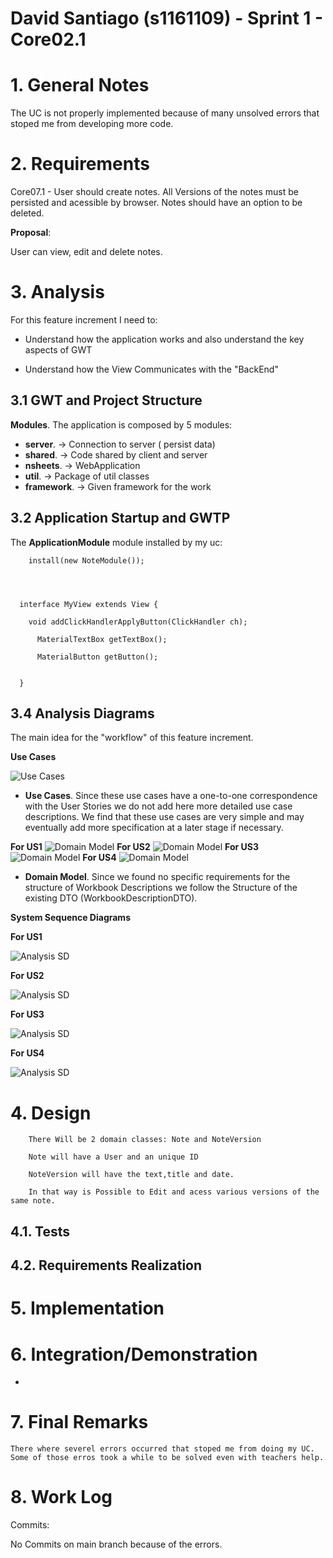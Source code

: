 **David Santiago** (s1161109) - Sprint 1 - Core02.1
===============================

# 1. General Notes

The UC is not properly implemented because of many unsolved errors that stoped me from developing more code.

# 2. Requirements

Core07.1 - User should create notes.
	       All Versions of the notes must be persisted and acessible by browser.
		   Notes should have an option to be deleted.
		   
		   

**Proposal**:

  User can view, edit and delete notes.


# 3. Analysis

For this feature increment I need to:  

- Understand how the application works and also understand the key aspects of GWT

- Understand how the View Communicates with the "BackEnd"


## 3.1 GWT and Project Structure

**Modules**. The application is composed by 5 modules:  


- **server**. -> Connection to server ( persist data) 
- **shared**. -> Code shared by client and server 
- **nsheets**. -> WebApplication 
- **util**. -> Package of util classes
- **framework**. -> Given framework for the work

## 3.2 Application Startup and GWTP


The **ApplicationModule** module installed by my uc:

	    install(new NoteModule());
  



      interface MyView extends View {

        void addClickHandlerApplyButton(ClickHandler ch);

          MaterialTextBox getTextBox();
		  
		  MaterialButton getButton();


      }



## 3.4 Analysis Diagrams

The main idea for the "workflow" of this feature increment.

**Use Cases**

![Use Cases](usecases.jpg)

- **Use Cases**. Since these use cases have a one-to-one correspondence with the User Stories we do not add here more detailed use case descriptions. We find that these use cases are very simple and may eventually add more specification at a later stage if necessary.

**For US1**
![Domain Model](UseCreate.jpg)
**For US2**
![Domain Model](UseEdit.jpg)
**For US3**
![Domain Model](UseGet.jpg)
**For US4**
![Domain Model](delete.jpg)

- **Domain Model**. Since we found no specific requirements for the structure of Workbook Descriptions we follow the Structure of the existing DTO (WorkbookDescriptionDTO).

**System Sequence Diagrams**

**For US1**

![Analysis SD](add.jpg)

**For US2**

![Analysis SD](edit.jpg)

**For US3**

![Analysis SD](get.jpg)

**For US4**

![Analysis SD](deletel.jpg)

# 4. Design

		There Will be 2 domain classes: Note and NoteVersion
		
		Note will have a User and an unique ID
		
		NoteVersion will have the text,title and date.
		
		In that way is Possible to Edit and acess various versions of the same note.



## 4.1. Tests


## 4.2. Requirements Realization





# 5. Implementation


# 6. Integration/Demonstration

*

# 7. Final Remarks

	There where severel errors occurred that stoped me from doing my UC.
	Some of those erros took a while to be solved even with teachers help.

# 8. Work Log


Commits:

No Commits on main branch because of the errors.